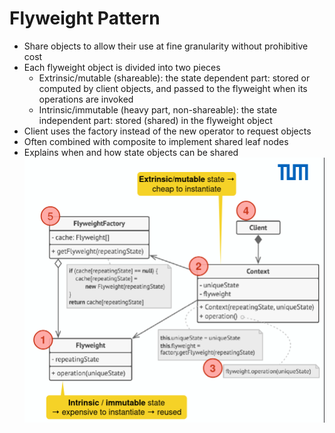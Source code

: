 # Flyweight Pattern

- Share objects to allow their use at fine granularity without prohibitive cost
- Each flyweight object is divided into two pieces
  - Extrinsic/mutable (shareable): the state dependent part: stored or computed by client objects, and passed to the flyweight when its operations are invoked
  - Intrinsic/immutable (heavy part, non-shareable): the state independent part: stored (shared) in the flyweight object
- Client uses the factory instead of the new operator to request objects
- Often combined with composite to implement shared leaf nodes
- Explains when and how state objects can be shared
  ![flyweight](assets/flyweight.png)
